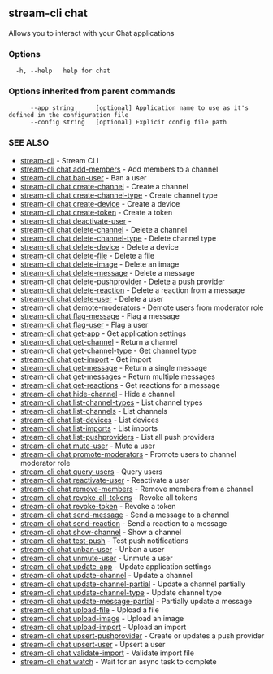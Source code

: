 ## stream-cli chat

Allows you to interact with your Chat applications

### Options

```
  -h, --help   help for chat
```

### Options inherited from parent commands

```
      --app string      [optional] Application name to use as it's defined in the configuration file
      --config string   [optional] Explicit config file path
```

### SEE ALSO

* [stream-cli](stream-cli.md)	 - Stream CLI
* [stream-cli chat add-members](stream-cli_chat_add-members.md)	 - Add members to a channel
* [stream-cli chat ban-user](stream-cli_chat_ban-user.md)	 - Ban a user
* [stream-cli chat create-channel](stream-cli_chat_create-channel.md)	 - Create a channel
* [stream-cli chat create-channel-type](stream-cli_chat_create-channel-type.md)	 - Create channel type
* [stream-cli chat create-device](stream-cli_chat_create-device.md)	 - Create a device
* [stream-cli chat create-token](stream-cli_chat_create-token.md)	 - Create a token
* [stream-cli chat deactivate-user](stream-cli_chat_deactivate-user.md)	 - 
* [stream-cli chat delete-channel](stream-cli_chat_delete-channel.md)	 - Delete a channel
* [stream-cli chat delete-channel-type](stream-cli_chat_delete-channel-type.md)	 - Delete channel type
* [stream-cli chat delete-device](stream-cli_chat_delete-device.md)	 - Delete a device
* [stream-cli chat delete-file](stream-cli_chat_delete-file.md)	 - Delete a file
* [stream-cli chat delete-image](stream-cli_chat_delete-image.md)	 - Delete an image
* [stream-cli chat delete-message](stream-cli_chat_delete-message.md)	 - Delete a message
* [stream-cli chat delete-pushprovider](stream-cli_chat_delete-pushprovider.md)	 - Delete a push provider
* [stream-cli chat delete-reaction](stream-cli_chat_delete-reaction.md)	 - Delete a reaction from a message
* [stream-cli chat delete-user](stream-cli_chat_delete-user.md)	 - Delete a user
* [stream-cli chat demote-moderators](stream-cli_chat_demote-moderators.md)	 - Demote users from moderator role
* [stream-cli chat flag-message](stream-cli_chat_flag-message.md)	 - Flag a message
* [stream-cli chat flag-user](stream-cli_chat_flag-user.md)	 - Flag a user
* [stream-cli chat get-app](stream-cli_chat_get-app.md)	 - Get application settings
* [stream-cli chat get-channel](stream-cli_chat_get-channel.md)	 - Return a channel
* [stream-cli chat get-channel-type](stream-cli_chat_get-channel-type.md)	 - Get channel type
* [stream-cli chat get-import](stream-cli_chat_get-import.md)	 - Get import
* [stream-cli chat get-message](stream-cli_chat_get-message.md)	 - Return a single message
* [stream-cli chat get-messages](stream-cli_chat_get-messages.md)	 - Return multiple messages
* [stream-cli chat get-reactions](stream-cli_chat_get-reactions.md)	 - Get reactions for a message
* [stream-cli chat hide-channel](stream-cli_chat_hide-channel.md)	 - Hide a channel
* [stream-cli chat list-channel-types](stream-cli_chat_list-channel-types.md)	 - List channel types
* [stream-cli chat list-channels](stream-cli_chat_list-channels.md)	 - List channels
* [stream-cli chat list-devices](stream-cli_chat_list-devices.md)	 - List devices
* [stream-cli chat list-imports](stream-cli_chat_list-imports.md)	 - List imports
* [stream-cli chat list-pushproviders](stream-cli_chat_list-pushproviders.md)	 - List all push providers
* [stream-cli chat mute-user](stream-cli_chat_mute-user.md)	 - Mute a user
* [stream-cli chat promote-moderators](stream-cli_chat_promote-moderators.md)	 - Promote users to channel moderator role
* [stream-cli chat query-users](stream-cli_chat_query-users.md)	 - Query users
* [stream-cli chat reactivate-user](stream-cli_chat_reactivate-user.md)	 - Reactivate a user
* [stream-cli chat remove-members](stream-cli_chat_remove-members.md)	 - Remove members from a channel
* [stream-cli chat revoke-all-tokens](stream-cli_chat_revoke-all-tokens.md)	 - Revoke all tokens
* [stream-cli chat revoke-token](stream-cli_chat_revoke-token.md)	 - Revoke a token
* [stream-cli chat send-message](stream-cli_chat_send-message.md)	 - Send a message to a channel
* [stream-cli chat send-reaction](stream-cli_chat_send-reaction.md)	 - Send a reaction to a message
* [stream-cli chat show-channel](stream-cli_chat_show-channel.md)	 - Show a channel
* [stream-cli chat test-push](stream-cli_chat_test-push.md)	 - Test push notifications
* [stream-cli chat unban-user](stream-cli_chat_unban-user.md)	 - Unban a user
* [stream-cli chat unmute-user](stream-cli_chat_unmute-user.md)	 - Unmute a user
* [stream-cli chat update-app](stream-cli_chat_update-app.md)	 - Update application settings
* [stream-cli chat update-channel](stream-cli_chat_update-channel.md)	 - Update a channel
* [stream-cli chat update-channel-partial](stream-cli_chat_update-channel-partial.md)	 - Update a channel partially
* [stream-cli chat update-channel-type](stream-cli_chat_update-channel-type.md)	 - Update channel type
* [stream-cli chat update-message-partial](stream-cli_chat_update-message-partial.md)	 - Partially update a message
* [stream-cli chat upload-file](stream-cli_chat_upload-file.md)	 - Upload a file
* [stream-cli chat upload-image](stream-cli_chat_upload-image.md)	 - Upload an image
* [stream-cli chat upload-import](stream-cli_chat_upload-import.md)	 - Upload an import
* [stream-cli chat upsert-pushprovider](stream-cli_chat_upsert-pushprovider.md)	 - Create or updates a push provider
* [stream-cli chat upsert-user](stream-cli_chat_upsert-user.md)	 - Upsert a user
* [stream-cli chat validate-import](stream-cli_chat_validate-import.md)	 - Validate import file
* [stream-cli chat watch](stream-cli_chat_watch.md)	 - Wait for an async task to complete

